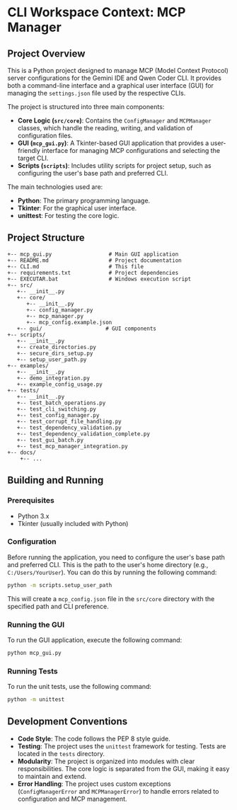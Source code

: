 ﻿# CLI Workspace Context: MCP Manager

## Project Overview

This is a Python project designed to manage MCP (Model Context Protocol) server configurations for the Gemini IDE and Qwen Coder CLI. It provides both a command-line interface and a graphical user interface (GUI) for managing the `settings.json` file used by the respective CLIs.

The project is structured into three main components:

*   **Core Logic (`src/core`)**: Contains the `ConfigManager` and `MCPManager` classes, which handle the reading, writing, and validation of configuration files.
*   **GUI (`mcp_gui.py`)**: A Tkinter-based GUI application that provides a user-friendly interface for managing MCP configurations and selecting the target CLI.
*   **Scripts (`scripts`)**: Includes utility scripts for project setup, such as configuring the user's base path and preferred CLI.

The main technologies used are:

*   **Python**: The primary programming language.
*   **Tkinter**: For the graphical user interface.
*   **unittest**: For testing the core logic.

## Project Structure

```
+-- mcp_gui.py                  # Main GUI application
+-- README.md                   # Project documentation
+-- CLI.md                      # This file
+-- requirements.txt            # Project dependencies
+-- EXECUTAR.bat                # Windows execution script
+-- src/
   +-- __init__.py
   +-- core/
      +-- __init__.py
      +-- config_manager.py
      +-- mcp_manager.py
      +-- mcp_config.example.json
   +-- gui/                    # GUI components
+-- scripts/
   +-- __init__.py
   +-- create_directories.py
   +-- secure_dirs_setup.py
   +-- setup_user_path.py
+-- examples/
   +-- __init__.py
   +-- demo_integration.py
   +-- example_config_usage.py
+-- tests/
   +-- __init__.py
   +-- test_batch_operations.py
   +-- test_cli_switching.py
   +-- test_config_manager.py
   +-- test_corrupt_file_handling.py
   +-- test_dependency_validation.py
   +-- test_dependency_validation_complete.py
   +-- test_gui_batch.py
   +-- test_mcp_manager_integration.py
+-- docs/
    +-- ...
```

## Building and Running

### Prerequisites

*   Python 3.x
*   Tkinter (usually included with Python)

### Configuration

Before running the application, you need to configure the user's base path and preferred CLI. This is the path to the user's home directory (e.g., `C:/Users/YourUser`). You can do this by running the following command:

```bash
python -m scripts.setup_user_path
```

This will create a `mcp_config.json` file in the `src/core` directory with the specified path and CLI preference.

### Running the GUI

To run the GUI application, execute the following command:

```bash
python mcp_gui.py
```

### Running Tests

To run the unit tests, use the following command:

```bash
python -m unittest
```

## Development Conventions

*   **Code Style**: The code follows the PEP 8 style guide.
*   **Testing**: The project uses the `unittest` framework for testing. Tests are located in the `tests` directory.
*   **Modularity**: The project is organized into modules with clear responsibilities. The core logic is separated from the GUI, making it easy to maintain and extend.
*   **Error Handling**: The project uses custom exceptions (`ConfigManagerError` and `MCPManagerError`) to handle errors related to configuration and MCP management.


